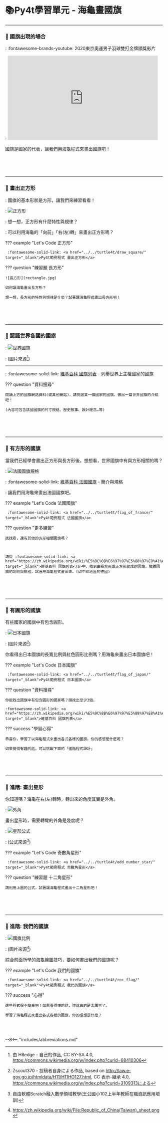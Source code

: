 

# 📚Py4t學習單元 - 海龜畫國旗

----------------------------


###  📙 國旗出現的場合 


: :fontawesome-brands-youtube: 2020東京奧運男子羽球雙打金牌頒獎影片


: <iframe width="480" height="270" src="https://www.youtube.com/embed/FX5F3pk5MWU" title="YouTube video player" frameborder="0" allow="accelerometer; autoplay; clipboard-write; encrypted-media; gyroscope; picture-in-picture" allowfullscreen></iframe>

國旗是國家的代表，讓我們用海龜程式來畫出國旗吧！


<br/><br/><br/> 

----------------------------


###  📕 畫出正方形

: 國旗的基本形狀是方形，讓我們來練習看看！

: ![正方形](../../turtle4t/draw_square.jpg) 



: 想一想，正方形有什麼特性與規律？

: 可以利用海龜的「向前」「右(左)轉」來畫出正方形嗎？

??? example "Let's Code 正方形"

     :fontawesome-solid-link: <a href="../../turtle4t/draw_square/" target="_blank">Py4t範例程式 畫出正方形</a>

??? question "練習題 長方形"

    ![長方形](rectangle.jpg)  

    如何讓海龜畫出長方形？

    想一想，長方形的特性與規律是什麼？試著讓海龜程式畫出長方形吧！

<br/><br/><br/> 




----------------------------

###  📒 認識世界各國的國旗

: ![世界國旗](640px-Flag-map_of_the_world_2018.png)

: (圖片來源[^1])

[^1]: 由 H8edge - 自己的作品, CC BY-SA 4.0, https://commons.wikimedia.org/w/index.php?curid=68410306

----------------------------

: :fontawesome-solid-link: <a href="https://zh.wikipedia.org/wiki/%E5%9C%8B%E6%97%97%E5%88%97%E8%A1%A8" target="_blank">維基百科 國旗列表</a> - 列舉世界上主權國家的國旗

??? question "資料搜尋"

    閱讀上方的國旗網路資料(或其他網站)，請挑選某一個國家的國旗，做出一篇世界國旗的介紹吧！    

    (內容可包含該國國旗的尺寸規格、歷史故事、設計理念…等)

<br/><br/><br/> 

----------------------------

###  📗 有方形的國旗

當我們已經學會畫出正方形與長方形後。想想看，世界國旗中有與方形相關的嗎？


: ![法國國旗規格](french_flag_spec.png)



: :fontawesome-solid-link: <a href="https://zh.wikipedia.org/wiki/%E6%B3%95%E5%9B%BD%E5%9B%BD%E6%97%97" target="_blank">維基百科 法國國旗</a> - 簡介與規格

: 讓我們用海龜來畫出法國國旗吧。

??? example "Let's Code 法國國旗"

     :fontawesome-solid-link: <a href="../../turtle4t/flag_of_france/" target="_blank">Py4t範例程式 法國國旗</a>

??? question "更多練習"

    找找看，還有其他的方形相關國旗嗎？



    請從 :fontawesome-solid-link: <a href="https://zh.wikipedia.org/wiki/%E5%9C%8B%E6%97%97%E5%88%97%E8%A1%A8" target="_blank">維基百科 國旗列表</a>中，找到由長方形或正方形組成的國旗，依據國旗的說明與規格，試著用海龜程式畫出來。(如中歐地區的德國)

<br/><br/><br/>

----------------------------

###  📘 有圓形的國旗

有些國家的國旗中有包含圓形。

: ![日本國旗](japan_flag_spec.png)

: (圖片來源[^2])

[^2]: Zscout370 - 投稿者自身による作品, based on http://law.e-gov.go.jp/htmldata/H11/H11HO127.html, CC 表示-継承 4.0, https://commons.wikimedia.org/w/index.php?curid=3109313による

你看得出日本國旗的長寬比例與紅色圓形比例嗎？用海龜來畫出日本國旗吧！

??? example "Let's Code 日本國旗"

     :fontawesome-solid-link: <a href="../../turtle4t/flag_of_japan/" target="_blank">Py4t範例程式 日本國旗</a>


??? question "資料搜尋"

    你能找出國旗中有包含圓形的國家嗎？請找出至少3個。    

    :fontawesome-solid-link: <a href="https://zh.wikipedia.org/wiki/%E5%9C%8B%E6%97%97%E5%88%97%E8%A1%A8" target="_blank">維基百科 國旗列表</a>

??? success "學習心得"

    恭喜你，學習了以海龜程式來畫出各式各樣的國旗，你的感想是什麼呢？

    如果覺得有趣的話，可以挑戰下面的「進階程式設計」

<br/><br/><br/>

----------------------------

###  📓 進階: 畫出星形

你知道嗎？海龜在右(左)轉時，轉出來的角度其實是外角。

: ![外角](external_angle.jpg)

畫出星形時，需要轉彎的外角是幾度呢？

: ![星形公式](star_formula.jpg)

: (公式來源[^3])

[^3]: 自由軟體Scratch融入數學領域教學(王公國小102上半年教師在職資訊應用培訓)

??? example "Let's Code 奇數角星形"

     :fontawesome-solid-link: <a href="../../turtle4t/odd_number_star/" target="_blank">Py4t範例程式 奇數角星形</a>

??? question "練習題 十二角星形"

    請利用上圖的公式，試著讓海龜程式畫出十二角星形吧！

<br/><br/><br/>

----------------------------

###  📓 進階: 我們的國旗



: ![國旗比例](roc_flag_spec.jpg)

: (圖片來源[^4])

[^4]: https://zh.wikipedia.org/wiki/File:Republic_of_China(Taiwan)_sheet.png

綜合前面所學的海龜繪圖技巧，要如何畫出我們的國旗呢？

??? example "Let's Code 我們的國旗"

     :fontawesome-solid-link: <a href="../../turtle4t/roc_flag/" target="_blank">Py4t範例程式 我們的國旗</a>

??? success "心得"

    這些程式很不簡單吧！如果看得懂的話，你就真的是太厲害了。 

    學習了海龜程式來畫出各式各樣的國旗，你的感想是什麼？

<br/><br/>




--8<-- "includes/abbreviations.md"







